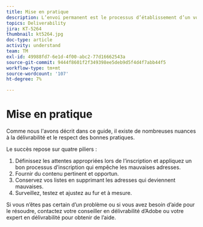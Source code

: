 ```yaml
---
title: Mise en pratique
description: L’envoi permanent est le processus d’établissement d’un volume d’envoi et d’une stratégie cohérents afin de maintenir la réputation du FAI.
topics: Deliverability
jira: KT-5264
thumbnail: kt5264.jpg
doc-type: article
activity: understand
team: TM
exl-id: 49988fd7-6e1d-4f00-abc2-77d16662543a
source-git-commit: 9444f8601f2f349398ee5deb9d5f4d4f7abb44f5
workflow-type: tm+mt
source-wordcount: '107'
ht-degree: 7%

---
```


# Mise en pratique

Comme nous l&#39;avons décrit dans ce guide, il existe de nombreuses nuances à la délivrabilité et le respect des bonnes pratiques.

Le succès repose sur quatre piliers :

1. Définissez les attentes appropriées lors de l’inscription et appliquez un bon processus d’inscription qui empêche les mauvaises adresses.
2. Fournir du contenu pertinent et opportun.
3. Conservez vos listes en supprimant les adresses qui deviennent mauvaises.
4. Surveillez, testez et ajustez au fur et à mesure.

Si vous n’êtes pas certain d’un problème ou si vous avez besoin d’aide pour le résoudre, contactez votre conseiller en délivrabilité d’Adobe ou votre expert en délivrabilité pour obtenir de l’aide.
